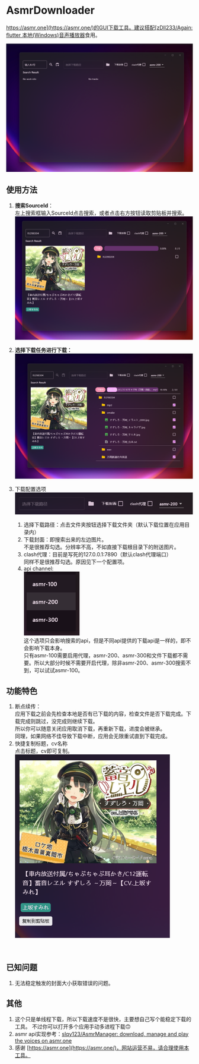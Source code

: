 # AsmrDownloader

[https://asmr.one](https://asmr.one/)的GUI下载工具。建议搭配[zDll233/Again: flutter 本地(Windows)音声播放器](https://github.com/zDll233/Again)食用。

​![image-20241130170134-is83sj1](screenshots/image-20241130170134-is83sj1.png)​

## 使用方法

1. **搜索SourceId**：  
    左上搜索框输入SourceId点击搜索，或者点击右方按钮读取剪贴板并搜索。  
    ​![image-20241130170204-ovfg0zi](screenshots/image-20241130170204-ovfg0zi.png)​
2. **选择下载任务进行下载：**   
    ​![image-20241130170442-90pyvwo](screenshots/image-20241130170442-90pyvwo.png)​
3. 下载配置选项  
    ​![image-20241130170557-pmlaery](screenshots/image-20241130170557-pmlaery.png)​

    1. 选择下载路径：点击文件夹按钮选择下载文件夹（默认下载位置在应用目录内）
    2. 下载封面：即搜索出来的左边图片。  
        不是很推荐勾选。分辨率不高，不如直接下载根目录下的附送图片。
    3. clash代理：目前是写死的127.0.0.1:7890（默认clash代理端口）  
        同样不是很推荐勾选。原因见下一个配置项。
    4. api channel:  
        ​![image-20241130171701-pzhxtq3](screenshots/image-20241130171701-pzhxtq3.png)  
        这个选项只会影响搜索的api，但是不同api提供的下载api是一样的，即不会影响下载本身。  
        只有asmr-100需要启用代理，asmr-200、asmr-300和文件下载都不需要。所以大部分时候不需要开启代理，除非asmr-200、asmr-300搜索不到，可以试试asmr-100。

## 功能特色

1. 断点续传：  
    应用下载之前会先检查本地是否有已下载的内容，检查文件是否下载完成。下载完成则跳过，没完成则继续下载。  
    所以你可以随意关闭应用取消下载，再重新下载，进度会被继承。  
    同理，如果网络不佳导致下载中断，应用会无限重试直到下载完成。
2. 快捷复制标题，cv名称  
    点击标题，cv即可复制。  
    ​![image-20241130172855-kx1jjzt](screenshots/image-20241130172855-kx1jjzt.png)​

‍

## 已知问题

1. 无法稳定触发的封面大小获取错误的问题。


## 其他

1. 这个只是单线程下载，所以下载速度不是很快，主要想自己写个能稳定下载的工具。
    不过你可以打开多个应用手动多进程下载🙃
2. asmr api实现参考：[slqy123/AsmrManager: download, manage and play the voices on asmr.one](https://github.com/slqy123/AsmrManager)
3. 感谢 [https://asmr.one](https://asmr.one/)，网站运营不易，请合理使用本工具。